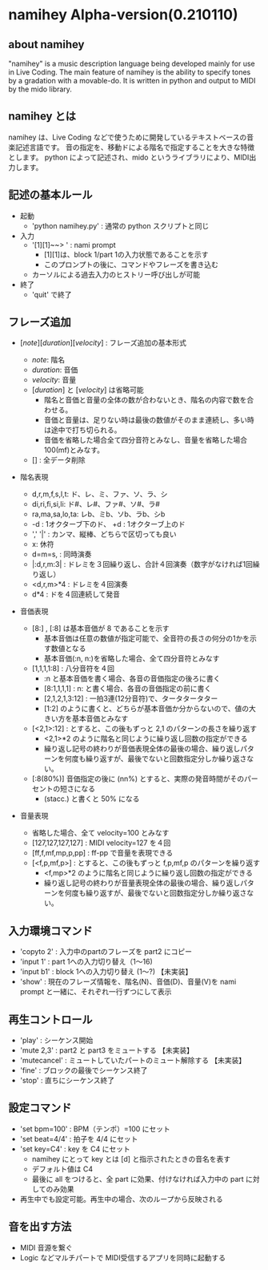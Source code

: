 
namihey Alpha-version(0.210110)
=================================

about namihey
--------------

"namihey" is a music description language being developed mainly for use in Live Coding.
The main feature of namihey is the ability to specify tones by a gradation with a movable-do.
It is written in python and output to MIDI by the mido library.



namihey とは
------------

namihey は、Live Coding などで使うために開発しているテキストベースの音楽記述言語です。
音の指定を、移動ドによる階名で指定することを大きな特徴とします。
python によって記述され、mido というライブラリにより、MIDI出力します。



記述の基本ルール
--------------

- 起動
    - 'python namihey.py'  : 通常の python スクリプトと同じ
- 入力
    - '[1][1]~~> ' : nami prompt
        - [1][1]は、block 1/part 1の入力状態であることを示す
        - このプロンプトの後に、コマンドやフレーズを書き込む
    - カーソルによる過去入力のヒストリー呼び出しが可能
- 終了
    - 'quit' で終了

フレーズ追加
-----------

- [*note*][*duration*][*velocity*] : フレーズ追加の基本形式
    - *note*: 階名
    - *duration*: 音価
    - *velocity*: 音量
    - [*duration*] と [*velocity*] は省略可能
        - 階名と音価と音量の全体の数が合わないとき、階名の内容で数を合わせる。
        - 音価と音量は、足りない時は最後の数値がそのまま連続し、多い時は途中で打ち切られる。
        - 音価を省略した場合全て四分音符とみなし、音量を省略した場合100(mf)とみなす。
    - [] : 全データ削除

- 階名表現
    - d,r,m,f,s,l,t: ド、レ、ミ、ファ、ソ、ラ、シ
    - di,ri,fi,si,li: ド#、レ#、ファ#、ソ#、ラ#
    - ra,ma,sa,lo,ta: レb、ミb、ソb、ラb、シb
    - -d : 1オクターブ下のド、 +d : 1オクターブ上のド
    - ',' '|' : カンマ、縦棒、どちらで区切っても良い
    - x: 休符
    - d=m=s, : 同時演奏
    - |:d,r,m:3| : ドレミを３回繰り返し、合計４回演奏（数字がなければ1回繰り返し）
    - <d,r,m>*4 : ドレミを４回演奏
    - d*4 : ドを４回連続して発音

- 音価表現
    - [8:] , [:8] は基本音価が 8 であることを示す
        - 基本音価は任意の数値が指定可能で、全音符の長さの何分の1かを示す数値となる
        - 基本音価(:n, n:)を省略した場合、全て四分音符とみなす
    - [1,1,1,1:8] : 八分音符を４回
        - :n と基本音価を書く場合、各音の音価指定の後ろに書く
        - [8:1,1,1,1] : n: と書く場合、各音の音価指定の前に書く
        - [2,1,2,1,3:12] : 一拍3連(12分音符)で、タータタータター
        - [1:2] のように書くと、どちらが基本音価か分からないので、値の大きい方を基本音価とみなす
    - [<2,1>:12] : とすると、この後もずっと 2,1 のパターンの長さを繰り返す
        - <2,1>*2 のように階名と同じように繰り返し回数の指定ができる
        - 繰り返し記号の終わりが音価表現全体の最後の場合、繰り返しパターンを何度も繰り返すが、最後でないと回数指定分しか繰り返さない。
    - [:8(80%)] 音価指定の後に (nn%) とすると、実際の発音時間がそのパーセントの短さになる
        - (stacc.) と書くと 50% になる

- 音量表現
    - 省略した場合、全て velocity=100 とみなす
    - [127,127,127,127] : MIDI velocity=127 を４回
    - [ff,f,mf,mp,p,pp] : ff-pp で音量を表現できる
    - [<f,p,mf,p>] : とすると、この後もずっと f,p,mf,p のパターンを繰り返す
        - <f,mp>*2 のように階名と同じように繰り返し回数の指定ができる
        - 繰り返し記号の終わりが音量表現全体の最後の場合、繰り返しパターンを何度も繰り返すが、最後でないと回数指定分しか繰り返さない。

入力環境コマンド
----------------

- 'copyto 2' : 入力中のpartのフレーズを part2 にコピー
- 'input 1' : part 1への入力切り替え（1〜16)
- 'input b1' : block 1への入力切り替え (1〜?)     【未実装】
- 'show' : 現在のフレーズ情報を、階名(N)、音価(D)、音量(V)を nami prompt と一緒に、それぞれ一行ずつにして表示

再生コントロール
--------------

- 'play' : シーケンス開始
- 'mute 2,3' : part2 と part3 をミュートする        【未実装】
- 'mutecancel' : ミュートしていたパートのミュート解除する    【未実装】
- 'fine' : ブロックの最後でシーケンス終了
- 'stop' : 直ちにシーケンス終了

設定コマンド
-----------

- 'set bpm=100' : BPM（テンポ）=100 にセット
- 'set beat=4/4' : 拍子を 4/4 にセット
- 'set key=C4' : key を C4 にセット
    - namihey にとって key とは [d] と指示されたときの音名を表す
    - デフォルト値は C4
    - 最後に all をつけると、全 part に効果、付けなければ入力中の part に対してのみ効果
- 再生中でも設定可能。再生中の場合、次のループから反映される

音を出す方法
----------

- MIDI 音源を繋ぐ
- Logic などマルチパートで MIDI受信するアプリを同時に起動する

